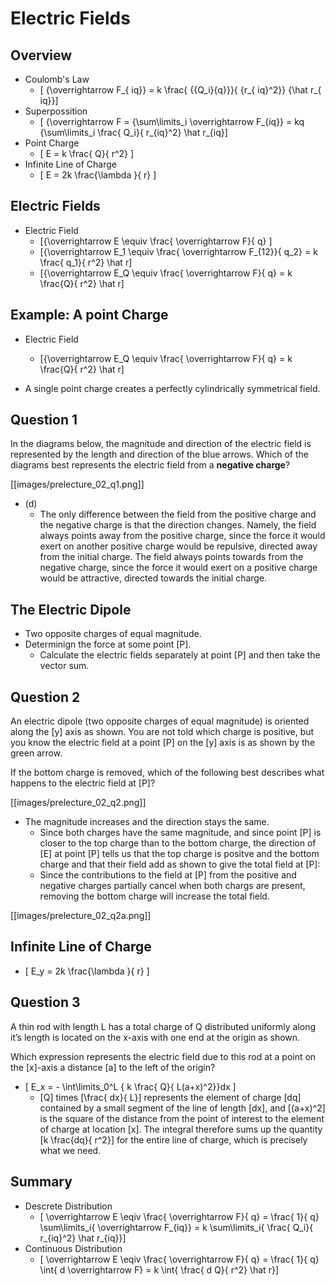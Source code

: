 # Electric Fields

## Overview
* Coulomb's Law
  * \[ {\overrightarrow F_{ iq}} = k \frac{ {{Q_i}{q}}}{ {r_{ iq}^2}} {\hat r_{ iq}}\]
* Superpossition
  * \[ {\overrightarrow F = {\sum\limits_i \overrightarrow F_{iq}} = kq {\sum\limits_i \frac{ Q_i}{ r_{iq}^2} \hat r_{iq}\]
* Point Charge
  * \[ E = k \frac{ Q}{ r^2} \]
* Infinite Line of Charge
  * \[ E = 2k \frac{\lambda }{ r} \]

## Electric Fields
* Electric Field
  * \[{\overrightarrow E \equiv \frac{ \overrightarrow F}{ q} \]
  * \[{\overrightarrow E_1 \equiv \frac{ \overrightarrow F_{12}}{ q_2} = k \frac{ q_1}{ r^2} \hat r\]
  * \[{\overrightarrow E_Q \equiv \frac{ \overrightarrow F}{ q} = k \frac{Q}{ r^2} \hat r\]

## Example: A point Charge
* Electric Field
  * \[{\overrightarrow E_Q \equiv \frac{ \overrightarrow F}{ q} = k \frac{Q}{ r^2} \hat r\]

* A single point charge creates a perfectly cylindrically symmetrical field.

## Question 1
In the diagrams below, the magnitude and direction of the electric field is represented 
by the length and direction of the blue arrows. Which of the diagrams best represents 
the electric field from a **negative charge**?

[[images/prelecture_02_q1.png]]

* (d)
  * The only difference between the field from the positive charge and the negative 
charge is that the direction changes. Namely, the field always points away from the 
positive charge, since the force it would exert on another positive charge would be 
repulsive, directed away from the initial charge. The field always points towards 
from the negative charge, since the force it would exert on a positive charge would 
be attractive, directed towards the initial charge.

## The Electric Dipole
* Two opposite charges of equal magnitude.
* Determinign the force at some point \[P\].
  * Calculate the electric fields separately at point \[P\] and then take the
vector sum.

## Question 2
An electric dipole (two opposite charges of equal magnitude) is oriented along the 
\[y\] axis as shown. You are not told which charge is positive, but you know the 
electric field at a point \[P\] on the \[y\] axis is as shown by the green arrow.

If the bottom charge is removed, which of the following best describes what happens 
to the electric field at \[P\]?

[[images/prelecture_02_q2.png]]

* The magnitude increases and the direction stays the same.
  * Since both charges have the same magnitude, and since point \[P\] is closer to 
    the top charge than to the bottom charge, the direction of \[E\] at point \[P\] tells 
    us that the top charge is positve and the bottom charge and that their field 
    add as shown to give the total field at \[P\]:
  * Since the contributions to the field at \[P\] from the positive and negative 
    charges partially cancel when both chargs are present, removing the bottom 
    charge will increase the total field.

[[images/prelecture_02_q2a.png]]

## Infinite Line of Charge

* \[ E_y = 2k \frac{\lambda }{ r} \]

## Question 3
A thin rod with length L has a total charge of Q distributed uniformly along 
it’s length is located on the x-axis with one end at the origin as shown.

Which expression represents the electric field due to this rod at a point on 
the \[x\]-axis a distance \[a\] to the left of the origin?



* \[ E_x = - \int\limits_0^L { k \frac{ Q}{ L(a+x)^2}}dx \]
  * \[Q\] times \[\frac{ dx}{ L}\] represents the element of charge \[dq\] contained by a small 
    segment of the line of length \[dx\], and \[(a+x)^2\] is the square of the 
    distance from the point of interest to the element of charge at location 
    \[x\]. The integral therefore sums up the quantity \[k \frac{dq}{ r^2}\] for the entire 
    line of charge, which is precisely what we need.

## Summary 

* Descrete Distribution
  * \[ \overrightarrow E \eqiv \frac{ \overrightarrow F}{ q} = \frac{ 1}{ q} \sum\limits_i{ \overrightarrow F_{iq}} = k \sum\limits_i{ \frac{ Q_i}{ r_{iq}^2} \hat r_{iq}}\]
* Continuous Distribution
  * \[ \overrightarrow E \eqiv \frac{ \overrightarrow F}{ q} = \frac{ 1}{ q} \int{ d \overrightarrow F} = k \int{ \frac{ d Q}{ r^2} \hat r}\]